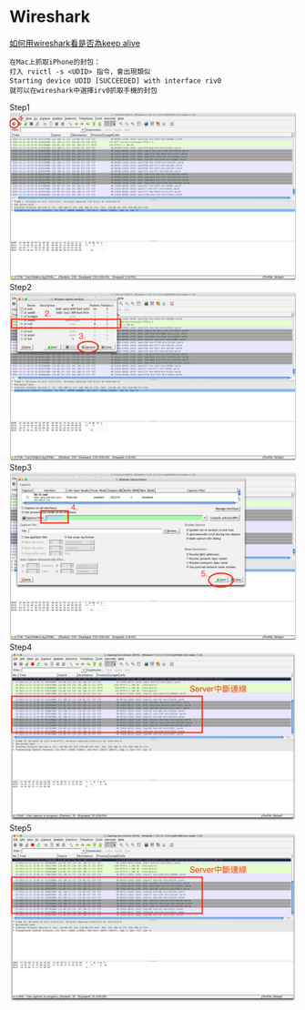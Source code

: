 # Wireshark

[如何用wireshark看是否為keep alive](#KeepAlive)

    在Mac上抓取iPhone的封包：
    打入 rvictl -s <UDID> 指令，會出現類似
    Starting device UDID [SUCCEEDED] with interface riv0
    就可以在wireshark中選擇irv0抓取手機的封包
    
Step1
![step1](assets/Screen_Shot_2015-11-21_at_15.00.31.png)
Step2
![step2](assets/Screen_Shot_2015-11-21_at_15.01.48.png)
Step3
![step3](assets/Screen_Shot_2015-11-21_at_15.03.49.png)
Step4
![step4](assets/Screen_Shot_2015-11-21_at_15.06.39.png)
Step5
![step5](assets/Screen_Shot_2015-11-21_at_15.06.39.png)